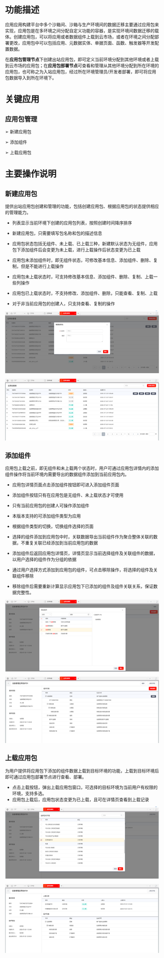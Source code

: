 # 功能描述

应用应用构建平台中多个沙箱间、沙箱与生产环境间的数据迁移主要通过应用包来实现，应用包是在多环境之间分配自定义功能的容器，是实现环境间数据迁移的载体。创建应用包，可以将应用或者数据组件上载到云市场，或者在环境之间分配部署更改，应用包中可以包括应用、元数据实体、单据页面、函数、触发器等开发配置数据。

在**应用包管理节点**下创建出站应用包，即可定义当前环境分配到其他环境或者上载到云市场的应用包；在**应用包部署节点**可查看和管理从其他环境分配到所在环境的应用包，也可称之为入站应用包，经过所在环境管理员/开发者部署，即可将应用包数据导入到所在环境下。

# 关键应用

## 应用包管理

➢	新建应用包

➢	添加组件

➢	上载应用包

# 主要操作说明

## 新建应用包

提供出站应用包创建和管理的功能，包括创建应用包、根据应用包的状态提供相应的管理能力。

*	列表显示当前环境下创建的应用包列表，按照创建时间降序排序

*	新建应用包，只需要填写包名称和包的描述信息

*	应用包状态包括无组件、未上载、已上载三种，新建默认状态为无组件，应用包下添加组件后会变更为未上载，进行上载操作后状态变更为已上载

*	应用包未添加组件时，即无组件状态，可修改基本信息、添加组件、删除、复制，但是不能进行上载操作

*	应用包未上载状态时，可支持修改基本信息、添加组件、删除、复制、上载一些列操作

*	应用包已上载状态时，不支持修改、添加组件、删除，只能查看、复制、上载

*	对于非当前应用包的创建人，只支持查看、复制的操作

![](/articles/yonbuilder/2-/image2/image1.png)

![](/articles/yonbuilder/2-/image2/image2.png)
 
 
## 添加组件

应用包上载之前，即无组件和未上载两个状态时，用户可通过应用包详情内的添加组件操作将当前环境内需要导出的数据组件添加到当前应用包内。

*	应用包详情页面点击添加组件按钮即可进入添加组件页面

*	添加组件按钮只有在应用包是无组件、未上载状态才可使用

*	只有当前应用包的创建人可操作添加组件

*	本版本支持的可添加组件类型为应用

*	根据组件类型的切换，切换组件选择的页面

*	选择的组件添加到应用包中时，关联数据导出当前组件作为聚合整体关联的数据，不重复关联已经添加到当前应用包的数据

*	添加组件后返回应用包详情页，详情页显示当前选择组件及关联组件的数据，以用户选择的组件作为分组的依据

*	通过用户选择方式添加到应用包的组件，可点击移除操作，将选择的组件及关联组件移除

*	移除组件后需要重新计算显示应用包下已添加的组件及组件关联关系，保证数据完整性。

![](/articles/yonbuilder/2-/image2/image3.png)

![](/articles/yonbuilder/2-/image2/image4.png)

 
 
## 上载应用包

为用户提供将应用包下添加的组件数据上载到目标环境的功能，上载到目标环境后即可通过应用包部署节点进行查看、部署。

*	点击上载按钮，弹出上载应用包窗口，可选择的目标环境为当前用户有权限的环境，支持多选。
*	应用包上载后，应用包状态变更为已上载，且可在详情页查看到上载记录

![](/articles/yonbuilder/2-/image2/image5.png)

![](/articles/yonbuilder/2-/image2/image6.png)


 
 





